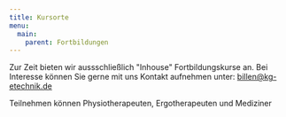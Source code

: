 ```yaml
---
title: Kursorte
menu:
  main:
    parent: Fortbildungen
---
```

Zur Zeit bieten wir aussschließlich "Inhouse" Fortbildungskurse an. Bei Interesse können Sie gerne mit uns Kontakt aufnehmen unter: billen@kg-etechnik.de

Teilnehmen können Physiotherapeuten, Ergotherapeuten und Mediziner
